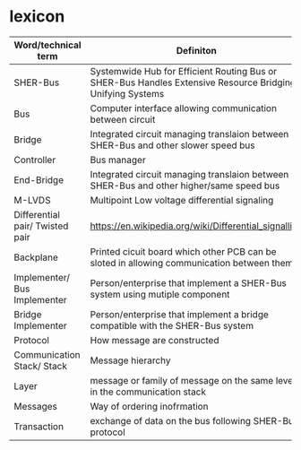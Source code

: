# lexicon

| Word/technical term              | Definiton                                                                                                  |
|----------------------------------|------------------------------------------------------------------------------------------------------------|
| SHER-Bus                         | Systemwide Hub for Efficient Routing Bus or SHER-Bus Handles Extensive Resource Bridging, Unifying Systems |
| Bus                              | Computer interface allowing communication between circuit                                                  |
| Bridge                           | Integrated circuit managing translaion between SHER-Bus and other slower speed bus                         |
| Controller                       | Bus manager                                                                                                |
| End-Bridge                       | Integrated circuit managing translaion between SHER-Bus and other higher/same speed bus                    |
| M-LVDS                           | Multipoint Low voltage differential signaling                                                              |
| Differential pair/ Twisted pair  | https://en.wikipedia.org/wiki/Differential_signalling                                                      |
| Backplane                        | Printed cicuit board which other PCB can be sloted in allowing communication between them                  |
| Implementer/ Bus Implementer     | Person/enterprise that implement a SHER-Bus system using mutiple component                                 |
| Bridge Implementer               | Person/enterprise that implement a bridge compatible with the SHER-Bus system                              |
| Protocol                         | How message are constructed                                                                                |
| Communication Stack/ Stack       | Message hierarchy                                                                                          |
| Layer                            | message or family of message on the same level in the communication stack                                  |
| Messages                         | Way of ordering inofrmation                                                                                |
| Transaction                      | exchange of data on the bus following SHER-Bus protocol                                                    |
